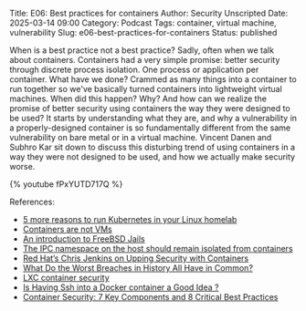 Title: E06: Best practices for containers
Author: Security Unscripted
Date: 2025-03-14 09:00
Category: Podcast
Tags: container, virtual machine, vulnerability
Slug: e06-best-practices-for-containers
Status: published


When is a best practice not a best practice?  Sadly, often when we talk about containers.  Containers had a very simple promise: better security through discrete process isolation.  One process or application per container.  What have we done?  Crammed as many things into a container to run together so we've basically turned containers into lightweight virtual machines.  When did this happen?  Why?  And how can we realize the promise of better security using containers the way they were designed to be used?  It starts by understanding what they are, and why a vulnerability in a properly-designed container is so fundamentally different from the same vulnerability on bare metal or in a virtual machine.  Vincent Danen and Subhro Kar sit down to discuss this disturbing trend of using containers in a way they were not designed to be used, and how we actually make security worse.

{% youtube fPxYUTD717Q %}

References:

* [5 more reasons to run Kubernetes in your Linux homelab](https://opensource.com/article/21/6/kubernetes-linux-homelab)
* [Containers are not VMs](https://www.docker.com/blog/containers-are-not-vms/)
* [An introduction to FreeBSD Jails](https://freebsdfoundation.org/freebsd-project/resources/introduction-to-freebsd-jails/)
* [The IPC namespace on the host should remain isolated from containers](https://docs.datadoghq.com/security/default_rules/cis-docker-1.2.0-5.16/)
* [Red Hat’s Chris Jenkins on Upping Security with Containers](https://cybermagazine.com/articles/red-hats-chris-jenkins-on-upping-security-with-containers)
* [What Do the Worst Breaches in History All Have in Common?](https://blog.ariacybersecurity.com/blog/what-do-the-worst-breaches-in-history-all-have-in-common)
* [LXC container security](https://linuxcontainers.org/lxc/security/)
* [Is Having Ssh into a Docker container a Good Idea ?](https://www.reddit.com/r/docker/comments/15impwm/is_having_ssh_into_a_docker_container_a_good_idea/?rdt=38547)
* [Container Security: 7 Key Components and 8 Critical Best Practices](https://www.tigera.io/learn/guides/container-security-best-practices/#Container_Security_Best_Practices)

